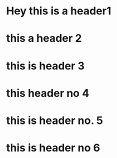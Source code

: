 # Hey this is a header1
# this a header 2 
# this is header 3
# this header no 4
# this is header no. 5
# this is header no 6
